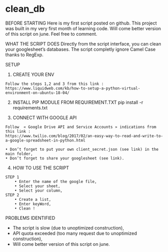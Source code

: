 # clean_db

BEFORE STARTING
Here is my first script posted on github. This project was built in my very first month of learning code. Will come better version of this script on june. Feel free to comment.

WHAT THE SCRIPT DOES
Directly from the script interface, you can clean your googlesheet’s databases. The script completly ignore Camel Case thanks to RegExp.
 
SETUP
  1. CREATE YOUR ENV

    Follow the steps 1,2 and 3 from this link :
    https://www.liquidweb.com/kb/how-to-setup-a-python-virtual-environment-on-ubuntu-18-04/

  2. INSTALL PIP MODULE FROM REQUIREMENT.TXT
	  pip install -r requirements.txt

  3. CONNECT WITH GOOGLE API

    Follow  « Google Drive API and Service Accounts » indications from this link :
    https://www.twilio.com/blog/2017/02/an-easy-way-to-read-and-write-to-a-google-spreadsheet-in-python.html

    • Don’t forget to put your own client_secret.json (see link) in the main folder,
    • Don’t forget to share your googlesheet (see link).

  4. HOW TO USE THE SCRIPT

    STEP 1
        • Enter the name of the google file,
        • Select your sheet,
        • Select your column,
    STEP 2
        • Create a list,
        • Enter keyWord,
        • Clean !

PROBLEMS IDENTIFIED
- The script is slow (due to unoptimized construction),
- API quota exceeded (too many request due to unoptimized construction),
- Will come better version of this script on june.
